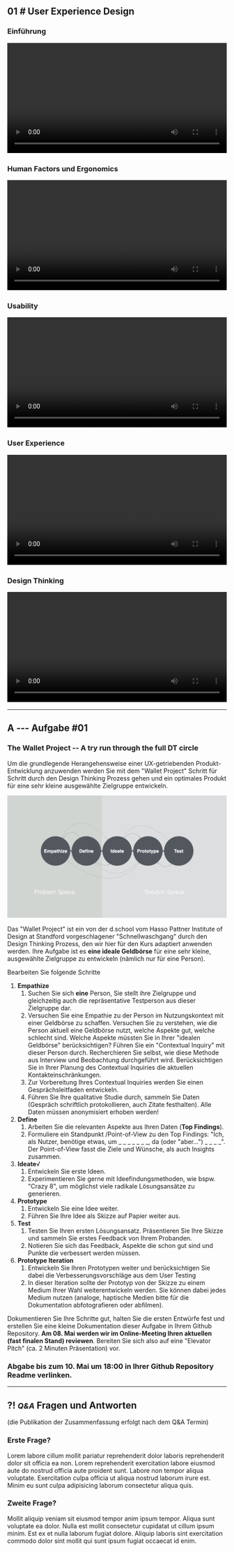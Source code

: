 ## **01 _#_** User Experience Design

### Einführung
<video controls width="100%"> 
    <source src="https://lehre.gabriel-rausch.de/HFU/IFD_SoSe20/L01/01_Einfuehrung.mp4" type="video/mp4"> 
    <a href="https://lehre.gabriel-rausch.de/HFU/IFD_SoSe20/L01/01_Einfuehrung.mp4">Zum Video</a>
</video>

### Human Factors und Ergonomics
<video controls width="100%"> 
    <source src="https://lehre.gabriel-rausch.de/HFU/IFD_SoSe20/L01/02_Human_Factors_and_Ergonomics.mp4" type="video/mp4"> 
    <a href="https://lehre.gabriel-rausch.de/HFU/IFD_SoSe20/L01/02_Human_Factors_and_Ergonomics.mp4">Zum Video</a>
</video>

### Usability
<video controls width="100%"> 
    <source src="https://lehre.gabriel-rausch.de/HFU/IFD_SoSe20/L01/03_Usability.mp4" type="video/mp4"> 
    <a href="https://lehre.gabriel-rausch.de/HFU/IFD_SoSe20/L01/03_Usability.mp4">Zum Video</a>
</video>

### User Experience
<video controls width="100%"> 
    <source src="https://lehre.gabriel-rausch.de/HFU/IFD_SoSe20/L01/04_User_Experience.mp4" type="video/mp4"> 
    <a href="https://lehre.gabriel-rausch.de/HFU/IFD_SoSe20/L01/04_User_Experience.mp4">Zum Video</a>
</video>

### Design Thinking
<video controls width="100%"> 
    <source src="https://lehre.gabriel-rausch.de/HFU/IFD_SoSe20/L01/05_Design_Thinking.mp4" type="video/mp4"> 
    <a href="https://lehre.gabriel-rausch.de/HFU/IFD_SoSe20/L01/05_Design_Thinking.mp4">Zum Video</a>
</video>

---


## **A _---_** Aufgabe #01
### The Wallet Project -- A try run through the full DT circle

Um die grundlegende Herangehensweise einer UX-getriebenden Produkt-Entwicklung anzuwenden werden Sie mit dem "Wallet Project" Schritt für Schritt durch den Design Thinking Prozess gehen und ein optimales Produkt für eine sehr kleine ausgewählte Zielgruppe entwickeln.

![5-stufiger Design Thinking Prozess nach d.school Bootcamp Bootleg (HPI)](5_Phased_Design_Thinking_Process_DSchool.png)

Das "Wallet Project" ist ein von der d.school vom Hasso Pattner Institute of Design at Standford vorgeschlagener "Schnellwaschgang" durch den Design Thinking Prozess, den wir hier für den Kurs adaptiert anwenden werden. Ihre Aufgabe ist es **eine ideale Geldbörse** für eine sehr kleine, ausgewählte Zielgruppe zu entwickeln (nämlich nur für eine Person). 

Bearbeiten Sie folgende Schritte

1. **Empathize**
    1. Suchen Sie sich **eine** Person, Sie stellt ihre Zielgruppe und gleichzeitig auch die repräsentative Testperson aus dieser Zielgruppe dar.
    2. Versuchen Sie eine Empathie zu der Person im Nutzungskontext mit einer Geldbörse zu schaffen. Versuchen Sie zu verstehen, wie die Person aktuell eine Geldbörse nutzt, welche Aspekte gut, welche schlecht sind. Welche Aspekte müssten Sie in Ihrer "idealen Geldbörse" berücksichtigen? Führen Sie ein "Contextual Inquiry" mit dieser Person durch. Recherchieren Sie selbst, wie diese Methode aus Interview und Beobachtung durchgeführt wird. Berücksichtigen Sie in Ihrer Planung des Contextual Inquiries die aktuellen Kontakteinschränkungen.
    3. Zur Vorbereitung Ihres Contextual Inquiries werden Sie einen Gesprächsleitfaden entwickeln. 
    4. Führen Sie Ihre qualitative Studie durch, sammeln Sie Daten (Gespräch schriftlich protokollieren, auch Zitate festhalten). Alle Daten müssen anonymisiert erhoben werden!
2. **Define**
    1. Arbeiten Sie die relevanten Aspekte aus Ihren Daten (**Top Findings**).
    2. Formuliere ein Standpunkt /Point-of-View zu den Top Findings: "Ich, als Nutzer, benötige etwas, um _ _ _ _ _ _ _, da (oder "aber...") _ _ _ _". Der Point-of-View fasst die Ziele und Wünsche, als auch Insights zusammen.
3. **Ideate**√
    1. Entwickeln Sie erste Ideen. 
    2. Experimentieren Sie gerne mit Ideefindungsmethoden, wie bspw. "Crazy 8", um möglichst viele radikale Lösungsansätze zu generieren.
4. **Prototype**
    1. Entwickeln Sie eine Idee weiter.
    2. Führen Sie Ihre Idee als Skizze auf Papier weiter aus.
5. **Test**
    1. Testen Sie Ihren ersten Lösungsansatz. Präsentieren Sie Ihre Skizze und sammeln Sie erstes Feedback von Ihrem Probanden.
    2. Notieren Sie sich das Feedback, Aspekte die schon gut sind und Punkte die verbessert werden müssen.
6. **Prototype Iteration**
    1. Entwickeln Sie Ihren Prototypen weiter und berücksichtigen Sie dabei die Verbesserungsvorschläge aus dem User Testing
    2. In dieser Iteration sollte der Prototyp von der Skizze zu einem Medium Ihrer Wahl weiterentwickeln werden. Sie können dabei jedes Medium nutzen (analoge, haptische Medien bitte für die Dokumentation abfotografieren oder abfilmen).

Dokumentieren Sie Ihre Schritte gut, halten Sie die ersten Entwürfe fest und erstellen Sie eine kleine Dokumentation dieser Aufgabe in Ihrem Github Repository.
**Am 08. Mai werden wir im Online-Meeting Ihren aktuellen (fast finalen Stand) reviewen**. Bereiten Sie sich also auf eine "Elevator Pitch" (ca. 2 Minuten Präsentation) vor.

### Abgabe bis zum 10. Mai um 18:00 in Ihrer Github Repository Readme verlinken.


---


## **?! _<small>Q&A</small>_** Fragen und Antworten
(die Publikation der Zusammenfassung erfolgt nach dem Q&A Termin)


### Erste Frage?
Lorem labore cillum mollit pariatur reprehenderit dolor laboris reprehenderit dolor sit officia ea non. Lorem reprehenderit exercitation labore eiusmod aute do nostrud officia aute proident sunt. Labore non tempor aliqua voluptate. Exercitation culpa officia ut aliqua nostrud laborum irure est. Minim eu sunt culpa adipisicing laborum consectetur aliqua quis.

### Zweite Frage?
Mollit aliquip veniam sit eiusmod tempor anim ipsum tempor. Aliqua sunt voluptate ea dolor. Nulla est mollit consectetur cupidatat ut cillum ipsum minim. Est ex et nulla laborum fugiat dolore. Aliquip laboris sint exercitation commodo dolor sint mollit qui sunt ipsum fugiat occaecat id enim.